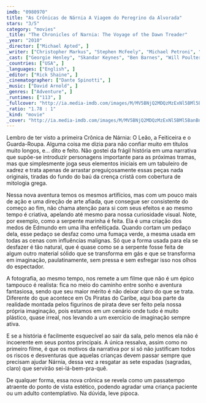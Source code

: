 ```yaml
---
imdb: "0980970"
title: "As Crônicas de Nárnia A Viagem do Peregrino da Alvorada"
stars: "3/5"
category: "movies"
_title: "The Chronicles of Narnia: The Voyage of the Dawn Treader"
_year: "2010"
_director: ["Michael Apted", ]
_writer: ["Christopher Markus", "Stephen McFeely", "Michael Petroni", "C.S. Lewis", ]
_cast: ["Georgie Henley", "Skandar Keynes", "Ben Barnes", "Will Poulter", "Gary Sweet", "Terry Norris", "Bruce Spence", "Bille Brown", "Laura Brent", ]
_countries: ["USA", ]
_languages: ["English", ]
_editor: ["Rick Shaine", ]
_cinematographer: ["Dante Spinotti", ]
_music: ["David Arnold", ]
_genres: ["Adventure", ]
_runtimes: ["113", ]
_fullcover: "http://ia.media-imdb.com/images/M/MV5BNjQ2MDQzMzExNl5BMl5BanBnXkFtZTcwMTYzOTc5Mw@@.jpg"
_ratio: "1.78 : 1"
_kind: "movie"
_cover: "http://ia.media-imdb.com/images/M/MV5BNjQ2MDQzMzExNl5BMl5BanBnXkFtZTcwMTYzOTc5Mw@@._V1._SX94_SY140_.jpg"
---
```

Lembro de ter visto a primeira Crônica de Nárnia: O Leão, a Feiticeira e o Guarda-Roupa. Alguma coisa me dizia para não confiar muito em títulos muito longos, e... dito e feito. Não gostei da frágil história em uma narrativa que supõe-se introduzir personagens importante para as próximas tramas, mas que simplesmente joga seus elementos iniciais em um tabuleiro de xadrez e trata apenas de arrastar preguiçosamente essas peças nada originais, tiradas do fundo do baú da crença cristã com cobertura de mitologia grega.

Nessa nova aventura temos os mesmos artifícios, mas com um pouco mais de ação e uma direção de arte afiada, que consegue ser consistente do começo ao fim, não chama atenção para si com seus efeitos e ao mesmo tempo é criativa, apelando até mesmo para nossa curiosidade visual. Note, por exemplo, como a serpente marinha é feita. Ela é uma criação dos medos de Edmundo em uma ilha enfeitiçada. Quando cortam um pedaço dela, esse pedaço se desfaz como uma fumaça verde, a mesma usada em todas as cenas com influências malignas. Só que a forma usada para ela se desfazer é tão natural, que é quase como se a serpente fosse feita de algum outro material sólido que se transforma em gás e que se transforma em imaginação, paulatinamente, sem pressa e sem esfregar isso nos olhos do espectador.

A fotografia, ao mesmo tempo, nos remete a um filme que não é um épico tampouco é realista: fica no meio do caminho entre sonho e aventura fantasiosa, sendo que seu maior mérito é não deixar claro do que se trata. Diferente do que acontece em Os Piratas do Caribe, aqui boa parte da realidade montada pelos figurinos de pirata deve ser feito pela nossa própria imaginação, pois estamos em um cenário onde tudo é muito plástico, quase irreal, nos levando a um exercício de imaginação sempre ativa.

E se a história é facilmente esquecível ao sair da sala, pelo menos ela não é incoerente em seus pontos principais. A única ressalva, assim como no primeiro filme, é que os motivos da narrativa por si só não justificam todos os riscos e desventuras que aquelas crianças devem passar sempre que precisam ajudar Nárnia, dessa vez a resgatar as sete espadas (sagradas, claro) que servirão sei-lá-bem-pra-quê.

De qualquer forma, essa nova crônica se revela como um passatempo atraente do ponto de vista estético, podendo agradar uma criança paciente ou um adulto contemplativo. Na dúvida, leve pipoca.

